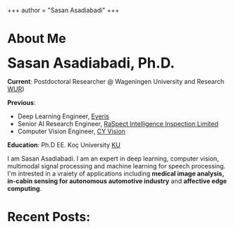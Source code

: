 +++
author = "Sasan Asadiabadi"
+++

# About Me

<font size="6"> **Sasan Asadiabadi, Ph.D.** </font>

**Current**: Postdoctoral Researcher @ Wageningen University and Research [WUR](https://www.wur.nl/en.htm))

**Previous**: 
  - Deep Learning Engineer, [Eyeris](https://www.eyeris.ai/)
  - Senior AI Research Engineer, [RaSpect Intelligence Inspection Limited](https://raspect.ai/en)
  - Computer Vision Engineer, [CY Vision](https://www.cyvision.com/)

**Education**: Ph.D EE. Koç University [KU](https://www.ku.edu.tr/en/)

I am Sasan Asadiabadi. I am an expert in deep learning, computer vision, multimodal signal processing and machine learning for speech processing. I'm intrested in a vraiety of applications including **medical image analysis, in-cabin sensing for autonomous automotive industry** and **affective edge computing**.


# Recent Posts: 